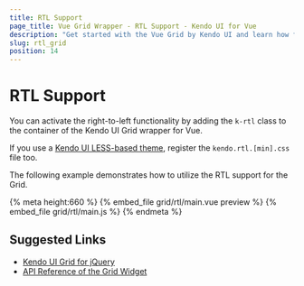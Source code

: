 ```yaml
---
title: RTL Support
page_title: Vue Grid Wrapper - RTL Support - Kendo UI for Vue
description: "Get started with the Vue Grid by Kendo UI and learn how force its RTL support."
slug: rtl_grid
position: 14
---
```


# RTL Support

You can activate the right-to-left functionality by adding the `k-rtl` class to the container of the Kendo UI Grid wrapper for Vue.

If you use a [Kendo UI LESS-based theme](https://docs.telerik.com/kendo-ui/styles-and-layout/appearance-styling), register the `kendo.rtl.[min].css` file too.

The following example demonstrates how to utilize the RTL support for the Grid.

{% meta height:660 %}
{% embed_file grid/rtl/main.vue preview %}
{% embed_file grid/rtl/main.js %}
{% endmeta %}

## Suggested Links

* [Kendo UI Grid for jQuery](https://docs.telerik.com/kendo-ui/controls/data-management/grid/overview)
* [API Reference of the Grid Widget](https://docs.telerik.com/kendo-ui/api/javascript/ui/grid)
